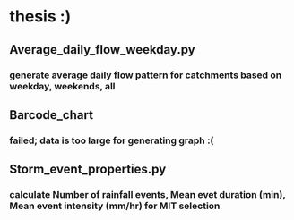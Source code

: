 # thesis :)
## Average_daily_flow_weekday.py
### generate average daily flow pattern for catchments based on weekday, weekends, all

## Barcode_chart
### failed; data is too large for generating graph :(

## Storm_event_properties.py
### calculate Number of rainfall events, Mean evet duration (min), Mean event intensity (mm/hr) for MIT selection

